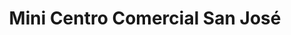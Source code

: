 ---
title: "Mini Centro Comercial San José"
url: /cua-estado-miranda/mini-centro-comercial-san-jose/
shop: centro comercial
---